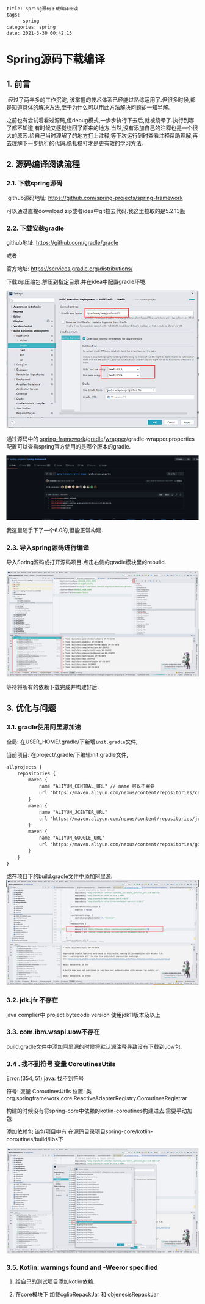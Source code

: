 ```
title: spring源码下载编译阅读
tags: 
	- spring
categories: spring
date: 2021-3-30 00:42:13
```



# Spring源码下载编译

## 1. 前言

​	经过了两年多的工作沉淀, 该掌握的技术体系已经能过熟练运用了.但很多时候,都是知道具体的解决方法,至于为什么可以用此方法解决问题却一知半解.

​	之前也有尝试着看过源码,但debug模式,一步步执行下去后,就被绕晕了.执行到哪了都不知道,有时候又感觉绕回了原来的地方.当然,没有添加自己的注释也是一个很大的原因.给自己当时理解了的地方打上注释,等下次运行到时查看注释帮助理解,再去理解下一步执行的代码.稳扎稳打才是更有效的学习方法.

## 2. 源码编译阅读流程

### 2.1. 下载spring源码

​	github源码地址: https://github.com/spring-projects/spring-framework

 可以通过直接download zip或者idea中git拉去代码.我这里拉取的是5.2.13版

###  2.2. 下载安装gradle

github地址: https://github.com/gradle/gradle

或者

官方地址: https://services.gradle.org/distributions/ 

下载zip压缩包,解压到指定目录.并在idea中配置gradle环境.

![gradle配置](img/gradle配置.png)

通过源码中的 [spring-framework](https://github.com/spring-projects/spring-framework/tree/5.2.x)/[gradle](https://github.com/spring-projects/spring-framework/tree/5.2.x/gradle)/[wrapper](https://github.com/spring-projects/spring-framework/tree/5.2.x/gradle/wrapper)/gradle-wrapper.properties 配置可以查看spring官方使用的是哪个版本的gradle.

![gradle版本.png](img/gradle版本.png)

我这里随手下了一个6.0的,但能正常构建.

### 2.3. 导入spring源码进行编译

导入Spring源码或打开源码项目.点击右侧的gradle模块里的rebulid.

![gradle_reload.png](img/gradle_reload.png)

等待将所有的依赖下载完成并构建好后.

## 3. 优化与问题

### 3.1. gradle使用阿里源加速

全局: 在USER_HOME/.gradle/下新增`init.gradle`文件, 

当前项目: 在project/.gradle/下编辑init.gradle文件,

```xml
allprojects {
    repositories {
        maven {
            name "ALIYUN_CENTRAL_URL" // name 可以不需要
            url 'https://maven.aliyun.com/nexus/content/repositories/central'
        }
        maven {
            name "ALIYUN_JCENTER_URL"
            url 'https://maven.aliyun.com/nexus/content/repositories/jcenter'
        }
        maven {
            name "ALIYUN_GOOGLE_URL"
            url 'https://maven.aliyun.com/nexus/content/repositories/google'
        }
    }
}

```

或在项目下的build.gradle文件中添加阿里源:![gradle_加速](img\gradle_加速.png)

### 3.2. jdk.jfr 不存在

java complier中 project bytecode version 使用jdk11版本及以上

### 3.3. com.ibm.wsspi.uow不存在

build.gradle文件中添加阿里源的时候将默认源注释导致没有下载到uow包.

### 3.4 . 找不到符号 变量 CoroutinesUtils

 Error:(354, 51) java: 找不到符号

符号: 变量 CoroutinesUtils
位置: 类 org.springframework.core.ReactiveAdapterRegistry.CoroutinesRegistrar



构建的时候没有将spring-core中依赖的kotlin-coroutines构建进去.需要手动加包.

添加依赖包 该包项目中有 在源码目录项目spring-core/kotlin-coroutines/build/libs下

![image-20210330022227719](img\导入kotlin包.png)

### 3.5. Kotlin: warnings found and -Weeror specified

1. 给自己的测试项目添加kotlin依赖.

2. 在core模块下 加载cglibRepackJar 和 objenesisRepackJar
